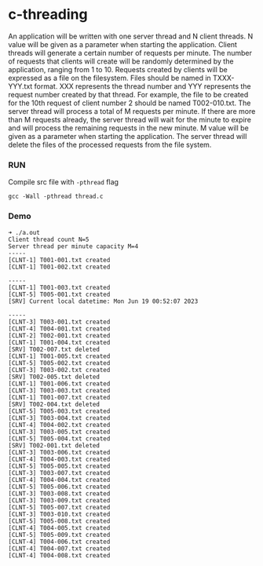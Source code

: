# c-threading

An application will be written with one server thread and N client threads. N value will be given as a parameter when starting the application.
Client threads will generate a certain number of requests per minute. The number of requests that clients will create will be randomly determined by the application, ranging from 1 to 10.
Requests created by clients will be expressed as a file on the filesystem. Files should be named in TXXX-YYY.txt format.
XXX represents the thread number and YYY represents the request number created by that thread. For example, the file to be created for the 10th request of client number 2 should be named T002-010.txt.
The server thread will process a total of M requests per minute.
If there are more than M requests already, the server thread will wait for the minute to expire and will process the remaining requests in the new minute.
M value will be given as a parameter when starting the application. The server thread will delete the files of the processed requests from the file system.


### RUN

Compile src file with `-pthread` flag  
```
gcc -Wall -pthread thread.c
```

### Demo
```
➜ ./a.out                                                                                             
Client thread count N=5
Server thread per minute capacity M=4
-----
[CLNT-1] T001-001.txt created
[CLNT-1] T001-002.txt created

-----
[CLNT-1] T001-003.txt created
[CLNT-5] T005-001.txt created
[SRV] Current local datetime: Mon Jun 19 00:52:07 2023

-----
[CLNT-3] T003-001.txt created
[CLNT-4] T004-001.txt created
[CLNT-2] T002-001.txt created
[CLNT-1] T001-004.txt created
[SRV] T002-007.txt deleted
[CLNT-1] T001-005.txt created
[CLNT-5] T005-002.txt created
[CLNT-3] T003-002.txt created
[SRV] T002-005.txt deleted
[CLNT-1] T001-006.txt created
[CLNT-3] T003-003.txt created
[CLNT-1] T001-007.txt created
[SRV] T002-004.txt deleted
[CLNT-5] T005-003.txt created
[CLNT-3] T003-004.txt created
[CLNT-4] T004-002.txt created
[CLNT-3] T003-005.txt created
[CLNT-5] T005-004.txt created
[SRV] T002-001.txt deleted
[CLNT-3] T003-006.txt created
[CLNT-4] T004-003.txt created
[CLNT-5] T005-005.txt created
[CLNT-3] T003-007.txt created
[CLNT-4] T004-004.txt created
[CLNT-5] T005-006.txt created
[CLNT-3] T003-008.txt created
[CLNT-3] T003-009.txt created
[CLNT-5] T005-007.txt created
[CLNT-3] T003-010.txt created
[CLNT-5] T005-008.txt created
[CLNT-4] T004-005.txt created
[CLNT-5] T005-009.txt created
[CLNT-4] T004-006.txt created
[CLNT-4] T004-007.txt created
[CLNT-4] T004-008.txt created
```
